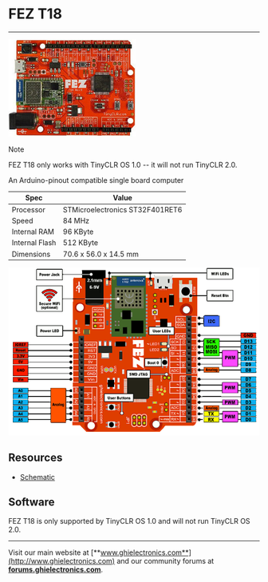 # FEZ T18
---
![FEZ](images/fez-noborder.jpg)

> [!Note]
> FEZ T18 only works with TinyCLR OS 1.0 -- it will not run TinyCLR 2.0.

An Arduino-pinout compatible single board computer

| Spec           | Value                           |
|----------------|---------------------------------|
| Processor      | STMicroelectronics ST32F401RET6 |
| Speed          | 84 MHz                          |
| Internal RAM   | 96 KByte                        |
| Internal Flash | 512 KByte                       |
| Dimensions     | 70.6 x 56.0 x 14.5 mm           |

![FEZ Pinout](images/fez-pinout.gif)

## Resources
* [Schematic](http://files.ghielectronics.com/downloads/Schematics/FEZ/FEZ%20T18%20Rev%20D%20Schematic.pdf)

## Software
FEZ T18 is only supported by TinyCLR OS 1.0 and will not run TinyCLR OS 2.0.

***

Visit our main website at [**www.ghielectronics.com**](http://www.ghielectronics.com) and our community forums at [**forums.ghielectronics.com**](https://forums.ghielectronics.com/).
